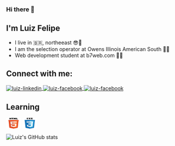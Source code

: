 ### Hi there 👋
## I'm Luiz Felipe
- I live in :brazil:, northeeast :sunglasses::sunrise:
- I am the selection operator at Owens Illinois American South :factory_worker:
- Web development student at b7web.com :technologist:

## Connect with me:

<a href="https://www.linkedin.com/in/luiz-felipe-9b0680185/" target="_blank">
    <img align="center" alt="luiz-linkedin" height="30" width="40" src="https://cdn.jsdelivr.net/npm/simple-icons@3.0.1/icons/linkedin.svg" 
    style="max-width:100%;"
    />
</a>

<a href="https://www.facebook.com/profile.php?id=100002840905507" target="_blank">
    <img align="center" alt="luiz-facebook" height="30" width="40" src="https://cdn.jsdelivr.net/npm/simple-icons@3.0.1/icons/facebook.svg" 
    style="max-width:100%;"
    />
</a>

<a href="https://www.instagram.com/lipeomago/" target="_blank">
    <img align="center" alt="luiz-facebook" height="30" width="40" src="https://cdn.jsdelivr.net/npm/simple-icons@3.0.1/icons/instagram.svg" style="max-width:100%"
    />
</a>


## Learning

<img align="center" alt="luiz-facebook" height="30" width="40" src="https://raw.githubusercontent.com/devicons/devicon/master/icons/html5/html5-original-wordmark.svg" style="max-width:100%" />

<img align="center" alt="luiz-facebook" height="30" width="40" src="https://raw.githubusercontent.com/devicons/devicon/master/icons/css3/css3-original-wordmark.svg" style="max-width:100%" />


![Luiz's GitHub stats](https://github-readme-stats.vercel.app/api?username=luizlipe&show_icons=true&theme=dark)





